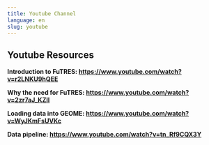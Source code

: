```yaml
---
title: Youtube Channel
language: en
slug: youtube
---
```


## Youtube Resources 

<b></b>

<b>Introduction to FuTRES: https://www.youtube.com/watch?v=r2LNKU9hQEE</b>

<b>Why the need for FuTRES: https://www.youtube.com/watch?v=2zr7aJ_KZlI</b>

<b>Loading data into GEOME: https://www.youtube.com/watch?v=WyJKmFsUVKc</b>

<b>Data pipeline: https://www.youtube.com/watch?v=tn_Rf9CQX3Y</b>

